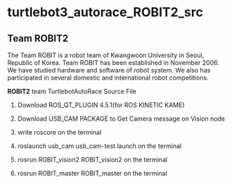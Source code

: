 # turtlebot3_autorace_ROBIT2_src

Team ROBIT2
-
The Team ROBIT is a robot team of Kwangwoon University in Seoul, Republic of Korea. Team ROBIT has been established in November 2006. We have studied hardware and software of robot system. We also has participated in several domestic and international robot competitions.

**ROBIT2** team TurtlebotAutoRace Source File

1. Download ROS_QT_PLUGIN 4.5.1(for ROS KINETIC KAME)

2. Download USB_CAM PACKAGE to Get Camera message on Vision node

3. write roscore on the terminal 

4. roslaunch usb_cam usb_cam-test.launch on the terminal

5. rosrun ROBIT_vision2 ROBIT_vision2 on the terminal 

6. rosrun ROBIT_master ROBIT_master on the terminal

